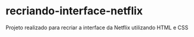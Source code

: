 # recriando-interface-netflix
Projeto realizado para recriar a interface da Netflix utilizando HTML e CSS
